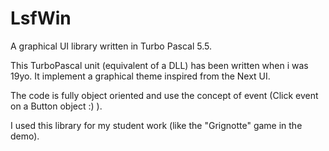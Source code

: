 # LsfWin
A graphical UI library written in Turbo Pascal 5.5.

This TurboPascal unit (equivalent of a DLL) has been written when i was 19yo.
It implement a graphical theme inspired from the Next UI.

The code is fully object oriented and use the concept of event  (Click event on a Button object :) ).

I used this library for my student work (like the "Grignotte" game in the demo).

